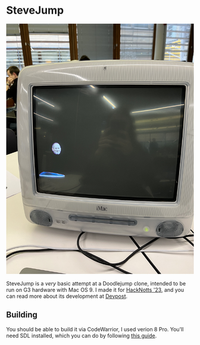 # SteveJump

![A picture of the game running on an iMac G3](assets/demo.jpg)

SteveJump is a *very* basic attempt at a Doodlejump clone, intended to be run on G3 hardware with Mac OS 9. I made it for [HackNotts '23](hacknotts.com), and you can read more about its development at [Devpost](https://devpost.com/software/stevejump).

## Building

You should be able to build it via CodeWarrior, I used verion 8 Pro. You'll need SDL installed, which you can do by following [this guide](https://nondisplayable.ca/2017/12/20/sdl-on-classic-mac.html).